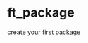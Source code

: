 # ft_package

create your first package

<!-- project test
pip list | grep '^f'

python3 -m pip install --upgrade build   # install the build package
python3 -m build                         # build the package

pip install ./dist/ft_package-0.0.1.tar.gz
pip install ./dist/ft_package-0.0.1-py3-none-any.whl

pip show -v ft_package

python3 main.py

pip uninstall ft_package
rm -rf dist/ build/ ft_package.egg-info/
-->
